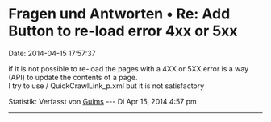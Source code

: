 Fragen und Antworten • Re: Add Button to re-load error 4xx or 5xx
=================================================================

Date: 2014-04-15 17:57:37

if it is not possible to re-load the pages with a 4XX or 5XX error is a
way (API) to update the contents of a page.\
I try to use / QuickCrawlLink\_p.xml but it is not satisfactory

Statistik: Verfasst von
[Guims](http://forum.yacy-websuche.de/memberlist.php?mode=viewprofile&u=8995)
--- Di Apr 15, 2014 4:57 pm

------------------------------------------------------------------------
